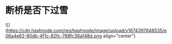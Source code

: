 # 断桥是否下过雪

![](https://cdn.hashnode.com/res/hashnode/image/upload/v1674397848535/e06a4e62-80db-4f1c-82fc-788fc36a148d.png align="center")